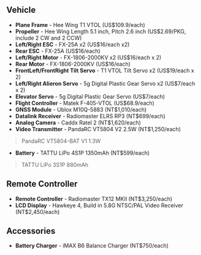 ## Vehicle
- **Plane Frame** - Hee Wing T1 VTOL (US$109.9/each)    
- **Propeller** - Hee Wing Length 5.1 inch, Pitch 2.6 inch (US$2.69/PKG, include 2 CW and 2 CCW)  
- **Left/Right ESC** - FX-25A x2 (US$16/each x2)      
- **Rear ESC** - FX-25A (US$16/each)   
- **Left/Right Motor** - FX-1806-2000KV x2 (US$16/each x 2)  
- **Rear Motor** - FX-1806-2000KV (US$16/each)    
- **FrontLeft/FrontRight Tilt Servo** - T1 VTOL Tilt Servo x2 (US$19/each x 2)      
- **Left/Right Alieron Servo** - 5g Digital Plastic Gear Servo x2 (US$7/each x 2)        
- **Elevator Servo** - 5g Digital Plastic Gear Servo  (US$7/each)   
- **Flight Controller** - Matek F-405-VTOL (US$68.9/each)   
- **GNSS Module** - Ublox M10Q-5883 (NT$1,010/each) 
- **Datalink Receiver** - Radiomaster ELRS RP3 (NT$699/each)   
- **Analog Camera** - Caddx Ratel 2 (NT$1,620/each)   
- **Video Transmitter** - PandaRC VT5804 V2 2.5W (NT$1,250/each)   
> PandaRC VT5804-BAT V1 1.3W  
- **Battery** - TATTU LiPo 4S1P 1350mAh (NT$599/each)  
> TATTU LiPo 3S1P 880mAh  

## Remote Controller  
- **Remote Controller** - Radiomaster TX12 MKII (NT$3,250/each)  
- **LCD Display** - Hawkeye 4, Build in 5.8G NTSC/PAL Video Receiver (NT$2,450/each)  

## Accessories
- **Battery Charger** - iMAX B6 Balance Charger (NT$750/each)  

